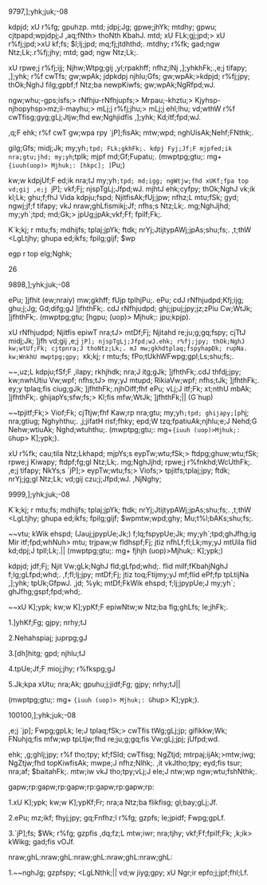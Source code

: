 9797,];yhk;juk;-08

kdpjd; xU r%fg; gpuhzp. mtd; jdpj;Jg; gpwe;jhYk; mtdhy; gpwu; cjtpapd;wpjdpj;J ,aq;fNth> thoNth KbahJ. mtd; xU FLk;gj;jpd;> xU r%fj;jpd;>xU kf;fs; $l;lj;jpd; mq;fj;jtdhthd;. mtdhy; r%fk; gad;ngw Ntz;Lk;.r%fj;jhy; mtd; gad; ngw Ntz;Lk;.

xU rpwe;j r%fj;ijj; Njhw;Wtpg;gij ,yl;rpakhff; nfhz;lNj ,];yhkhFk;.,e;j tifapy; ,];yhk; r%f cwTfs; gw;wpAk; jdpkdpj njhlu;Gfs; gw;wpAk;>kdpjd; r%fj;jpy; thOk;NghJ filg;gpbf;f Ntz;ba newpKiwfs; gw;wpAk;NgRfpd;wJ.

ngw;whu;-gps;isfs;> rNfhju-rNfhjupfs;> Mrpau;-khztu;> Kjyhsp-njhopyhsp>mz;il-mayhu;> mLj;j r%fj;jhu;> mLj;j ehl;lhu; vd;wthW r%f cwTfisg;gyg;gLj;Jtjw;fhd ew;Nghjidfis ,];yhk; Kd;itf;fpd;wJ.

,q;F ehk; r%f cwT gw;wpa rpy `jP];fisAk; mtw;wpd; nghUisAk;Nehf;FNthk;.

gilg;Gfs; midj;Jk; my;yh`;tpd; FLk;gkhFk;. kdpj Fyj;Jf;F mjpfed;ik nra;gtu;jhd; my;yh`;tplk; mjpf md;Gf;Fupatu;. (mwptpg;gtu;: mg+`{iuuh(uop)> Mjhuk;: [hkpc]; ]`Pu;)

kw;w kdpjUf;F ed;ik nra;tJ my;yh`;tpd; md;igg; ngWtjw;fhd xUKf;fpa top vd;gij ,e;j `jP]; vkf;Fj; njspTgLj;Jfpd;wJ. mjhtJ ehk;cyfpy; thOk;NghJ vk;ik kl;Lk; ghu;f;fhJ Vida kdpju;fspd; NjitfisAk;fUj;jpw; nfhz;L mtu;fSk; gyd; ngwj;jf;f tifapy; vkJ nraw;ghLfismikj;Jf; nfhs;s Ntz;Lk;. mg;NghJjhd; my;yh`;tpd; md;Gk;> jpUg;jpAk;vkf;Ff; fpilf;Fk;.

K`k;kj; r mtu;fs; mdhijfs; tplaj;jpYk; ftdk; nrYj;JtijtypAWj;jpAs;shu;fs;. ,t;thW <LgLtjhy; ghupa ed;ikfs; fpilg;gijf; $wp

egp r top elg;Nghk;

26

9898,];yhk;juk;-08

ePu; ]jfhit (ew;nraiy) mw;gkhff; fUjp tplhjPu;. ePu; cdJ rNfhjudpd;Kfj;ijg; ghu;j;Jg; Gd;difg;gJ ]jfhthFk;. cdJ rNfhjudpd; ghj;jpuj;jpy;jz;zPiu Cw;WtJk; ]jfhthFk;. (mwptpg;gtu; [hgpu; (uop)> Mjhuk;: jpu;kpjp).

xU rNfhjudpd; Njitfis epiwT nra;tJ> mtDf;Fj; Njitahd re;ju;g;gq;fspy; cjTtJ midj;Jk; ]jfh vd;gij ,e;j `jP]; njspTgLj;Jfpd;wJ.ehk; r%fj;jpy; thOk;NghJ kw;wtUf;Fk; cjtpnra;J thoNtz;Lk;. mJ mw;gkhdtplaq;fspyhapDk; rupNa. kw;WnkhU mwptpg;gpy; K`k;kj; r mtu;fs; fPo;tUkhWFwpg;gpl;Ls;shu;fs;.

~~,uz;L kdpju;fSf;F ,ilapy; rkhjhdk; nra;J itg;gJk; ]jfhthFk;.cdJ thfdj;jpy; kw;nwhUtiu Vw;wpf; nfhs;tJ> my;yJ mtupd; RikiaVw;wpf; nfhs;tJk; ]jfhthFk;. ey;y tplaq;fis ciug;gJk; ]jfhthFk;.njhOiff;fhf ePu; vLj;J itf;Fk; xt;nthU mbAk; ]jfhthFk;. ghijapYs;sfw;fs;> Kl;fis mfw;WtJk; ]jfhthFk;|| (G`hup)

~~tpjitf;Fk;> Viof;Fk; cjTtjw;fhf Kaw;rp nra;gtu; my;yh`;tpd; ghijapy;[p`hj; nra;gtiug; Nghyhthu;. ,j;jifatH risf;fhky; epd;W tzq;fpatiuAk;njhlu;e;J Nehd;G Nehw;wtiuAk; Nghd;wtuhthu;. (mwptpg;gtu;: mg+`{iuuh (uop)>Mjhuk;: G`hup> K];ypk;).

xU r%fk; cau;tila Ntz;Lkhapd; mjpYs;s eypTw;wtu;fSk;> ftdpg;ghuw;wtu;fSk; rpwe;j Kiwapy; ftdpf;fg;gl Ntz;Lk;. mg;NghJjhd; rpwe;j r%fnkhd;WcUthFk;. ,e;j tifapy; NkYs;s `jP];> eypTw;wtu;fs;> Viofs;> tpjitfs;tplaj;jpy; ftdk; nrYj;jg;gl Ntz;Lk; vd;gij czu;j;Jfpd;wJ. ,NjNghy;

9999,];yhk;juk;-08

K`k;kj; r mtu;fs; mdhijfs; tplaj;jpYk; ftdk; nrYj;JtijtypAWj;jpAs;shu;fs;. ,t;thW <LgLtjhy; ghupa ed;ikfs; fpilg;gijf; $wpmtw;wpd;ghy; Mu;t%l;bAKs;shu;fs;.

~~vtu; kWik ehspd; (Jauj;jpypUe;Jk;) f\;lq;fspypUe;Jk; my;yh`;tpd;ghJfhg;ig Mir itf;fpd;whNuh> mtu; trjpaw;w fldhspf;Fj; jtiz nfhLf;fl;Lk;my;yJ mtUila flid kd;dpj;J tpll;Lk;.|| (mwptpg;gtu;: mg+ fjhjh (uop)>Mjhuk;: K];ypk;)

kdpjd; jdf;Fj; Njit Vw;gLk;NghJ fld;gLfpd;whd;. flid milf;fKbahjNghJ f\;lg;gLfpd;whd;. ,f;fl;lj;jpy; mtDf;Fj; jtiz toq;Ftijmy;yJ mf;flid ePf;fp tpLtijNa ,];yhk; tpUk;GfpwJ. ,jd; %yk; mtDf;FkWik ehspd; f\;lj;jpypUe;J my;yh`; ghJfhg;gspf;fpd;whd;.

~~xU K];ypk; kw;w K];ypKf;F epiwNtw;w Ntz;ba flg;ghLfs; Ie;jhFk;.

1.]yhKf;Fg; gjpy; nrhy;tJ

2.Nehahspiaj; juprpg;gJ

3.[dh]hitg; gpd; njhlu;tJ

4.tpUe;Jf;F mioj;jhy; r%fkspg;gJ

5.Jk;kpa xUtu; nra;Ak; gpuhu;j;jidf;Fg; gjpy; nrhy;tJ||

(mwptpg;gtu;: mg+ `{iuuh (uop)> Mjhuk;: G`hup> K];ypk;).

100100,];yhk;juk;-08

,e;j `jp]; Fwpg;gpLk; Ie;J tplaq;fSk;> cwTfis tWg;gLj;jp; gifikkw;Wk; FNuhjq;fis mfw;wp tpLtjw;fhd re;ju;g;gq;fis Vw;gLj;jpj; jUfpd;wd.

ehk; ,g;ghlj;jpy; r%f tho;tpy; kf;fSld; cwTfisg; NgZtjd; mtrpaj;ijAk;>mtw;iwg; NgZtjw;fhd topKiwfisAk; mwpe;J nfhz;Nlhk;. ,it vkJtho;tpy; eyd;fis tsur; nra;af; $baitahFk;. mtw;iw vkJ tho;tpy;vLj;J ele;J ntw;wp ngw;wtu;fshNthk;.

gapw;rp:gapw;rp:gapw;rp:gapw;rp:gapw;rp:

1.xU K];ypk; kw;w K];ypKf;Fr; nra;a Ntz;ba flikfisg; gl;bay;gLj;Jf.

2.ePu; mz;ikf; fhyj;jpy; gq;Fnfhz;l r%fg; gzpfs; Ie;jpidf; Fwpg;gpLf.

3.`jP];fs; $Wk; r%fg; gzpfis ,dq;fz;L mtw;iwr; nra;tjhy; vkf;Ff;fpilf;Fk; ,k;ik> kWikg; gad;fis vOJf.

nraw;ghL:nraw;ghL:nraw;ghL:nraw;ghL:nraw;ghL:

1.~~nghJg; gzpfspy; <LgLNthk;|| vd;w jiyg;gpy; xU Ngr;ir epfo;j;jpf;fhl;Lf.